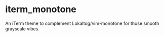 # iterm_monotone
An iTerm theme to complement Lokaltog/vim-monotone for those smooth grayscale vibes.
